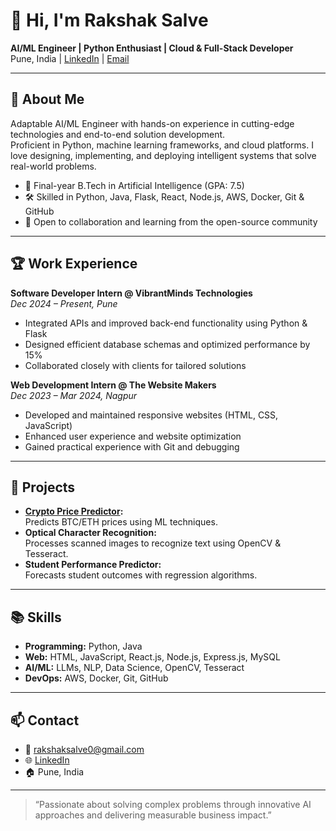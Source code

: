 # 👋 Hi, I'm Rakshak Salve

**AI/ML Engineer | Python Enthusiast | Cloud & Full-Stack Developer**  
Pune, India | [LinkedIn](https://linkedin.com/in/rakshaksalve/) | [Email](mailto:rakshaksalve0@gmail.com)

---

## 🚀 About Me

Adaptable AI/ML Engineer with hands-on experience in cutting-edge technologies and end-to-end solution development.  
Proficient in Python, machine learning frameworks, and cloud platforms. I love designing, implementing, and deploying intelligent systems that solve real-world problems.

- 🌱 Final-year B.Tech in Artificial Intelligence (GPA: 7.5)
- 🛠️ Skilled in Python, Java, Flask, React, Node.js, AWS, Docker, Git & GitHub
- 🤝 Open to collaboration and learning from the open-source community

---

## 🏆 Work Experience

**Software Developer Intern @ VibrantMinds Technologies**  
*Dec 2024 – Present, Pune*  
- Integrated APIs and improved back-end functionality using Python & Flask  
- Designed efficient database schemas and optimized performance by 15%  
- Collaborated closely with clients for tailored solutions

**Web Development Intern @ The Website Makers**  
*Dec 2023 – Mar 2024, Nagpur*  
- Developed and maintained responsive websites (HTML, CSS, JavaScript)  
- Enhanced user experience and website optimization  
- Gained practical experience with Git and debugging

---

## 🧠 Projects

- **[Crypto Price Predictor](https://github.com/rakshak-salve/crypto_price_predictor):**  
  Predicts BTC/ETH prices using ML techniques.
- **Optical Character Recognition:**  
  Processes scanned images to recognize text using OpenCV & Tesseract.
- **Student Performance Predictor:**  
  Forecasts student outcomes with regression algorithms.

---

## 📚 Skills

- **Programming:** Python, Java
- **Web:** HTML, JavaScript, React.js, Node.js, Express.js, MySQL
- **AI/ML:** LLMs, NLP, Data Science, OpenCV, Tesseract
- **DevOps:** AWS, Docker, Git, GitHub

---

## 📫 Contact

- 📧 rakshaksalve0@gmail.com
- 🌐 [LinkedIn](https://linkedin.com/in/rakshaksalve/)
- 🏠 Pune, India

---

> “Passionate about solving complex problems through innovative AI approaches and delivering measurable business impact.”
